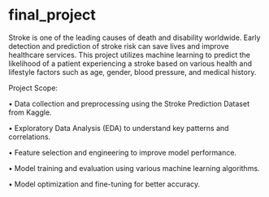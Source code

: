 # final_project
Stroke is one of the leading causes of death and disability worldwide. Early detection and
prediction of stroke risk can save lives and improve healthcare services. This project utilizes
machine learning to predict the likelihood of a patient experiencing a stroke based on various
health and lifestyle factors such as age, gender, blood pressure, and medical history.

Project Scope:

• Data collection and preprocessing using the Stroke Prediction Dataset from Kaggle.

• Exploratory Data Analysis (EDA) to understand key patterns and correlations.

• Feature selection and engineering to improve model performance.

• Model training and evaluation using various machine learning algorithms.

• Model optimization and fine-tuning for better accuracy.
